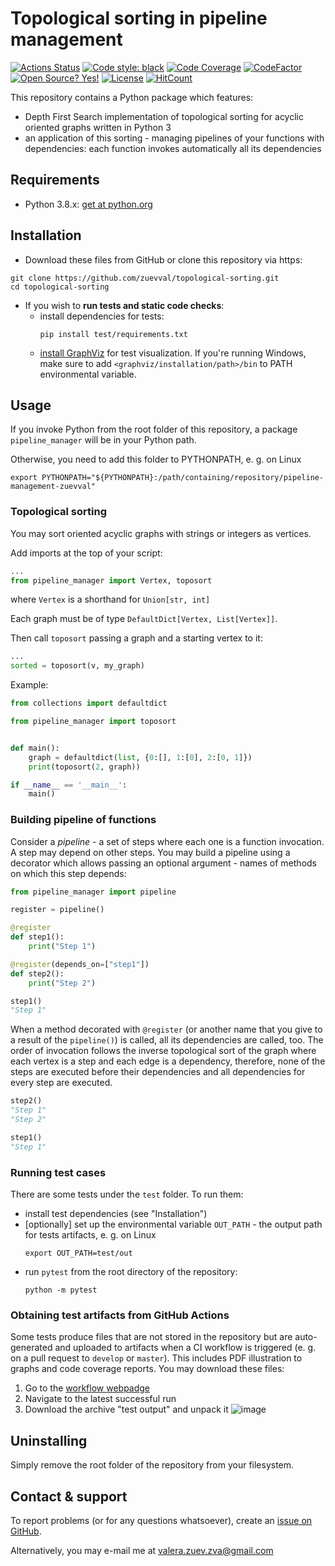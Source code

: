 # Topological sorting in pipeline management

[![Actions Status](https://github.com/zuevval/topological-sorting/workflows/Python%20CI/badge.svg?branch=develop)](https://github.com/zuevval/topological-sorting/actions)
[![Code style: black](https://img.shields.io/badge/code%20style-black-000000.svg)](https://github.com/psf/black)
[![Code Coverage](https://codecov.io/gh/zuevval/topological-sorting/branch/develop/graph/badge.svg)](https://codecov.io/gh/zuevval/topological-sorting)
[![CodeFactor](https://www.codefactor.io/repository/github/zuevval/topological-sorting/badge)](https://www.codefactor.io/repository/github/zuevval/topological-sorting)
[![Open Source? Yes!](https://badgen.net/badge/Open%20Source%20%3F/Yes%21/blue?icon=github)](https://GitHub.com/zuevval/topological-sorting)
[![License](https://img.shields.io/badge/License-Apache%202.0-blue.svg)](https://opensource.org/licenses/Apache-2.0)
[![HitCount](http://hits.dwyl.com/zuevval/topological-sorting.svg)](http://hits.dwyl.com/zuevval/topological-sorting)

This repository contains a Python package which features:
 - Depth First Search implementation of topological sorting for acyclic oriented graphs written in Python 3
 - an application of this sorting - managing pipelines of your functions with dependencies: each function invokes automatically all its dependencies

## Requirements
- Python 3.8.x: [get at python.org](https://www.python.org/downloads/)

## Installation
- Download these files from GitHub or clone this repository via https:
```shell script
git clone https://github.com/zuevval/topological-sorting.git
cd topological-sorting
```
- If you wish to **run tests and static code checks**:
   - install dependencies for tests:
     ```shell script
     pip install test/requirements.txt
     ```
   -  [install GraphViz](https://www.graphviz.org/download/) for test visualization. If you're running Windows, make sure to add `<graphviz/installation/path>/bin` to PATH environmental variable.

## Usage
If you invoke Python from the root folder of this repository, a package `pipeline_manager` will be in your Python path.

Otherwise, you need to add this folder to PYTHONPATH, e. g. on Linux
```shell script
export PYTHONPATH="${PYTHONPATH}:/path/containing/repository/pipeline-management-zuevval"
```
### Topological sorting
You may sort oriented acyclic graphs with strings or integers as vertices.

Add imports at the top of your script:
```python
...
from pipeline_manager import Vertex, toposort
```
where `Vertex` is a shorthand for `Union[str, int]`

Each graph must be of type `DefaultDict[Vertex, List[Vertex]]`.

Then call `toposort` passing a graph and a starting vertex to it:
```python
...
sorted = toposort(v, my_graph)
```

Example:
```python
from collections import defaultdict

from pipeline_manager import toposort


def main():
    graph = defaultdict(list, {0:[], 1:[0], 2:[0, 1]})
    print(toposort(2, graph))

if __name__ == '__main__':
    main()

```

### Building pipeline of functions

Consider a *pipeline* - a set of steps where each one is a function invocation. A step may depend on other steps. You may build a pipeline using
a decorator which allows passing an optional argument - names of methods on which this step depends:

```python
from pipeline_manager import pipeline

register = pipeline()

@register
def step1():
    print("Step 1")

@register(depends_on=["step1"])
def step2():
    print("Step 2")

step1()
"Step 1"
```

When a method decorated with `@register` (or another name that you give to a result of the `pipeline()`) is called, all its dependencies are called, too. The order of invocation follows the inverse topological sort of the graph where
each vertex is a step and each edge is a dependency, therefore, none of the steps are executed before their dependencies and
all dependencies for every step are executed.

```python
step2()
"Step 1"
"Step 2"

step1()
"Step 1"
```

### Running test cases
There are some tests under the `test` folder. To run them:
 - install test dependencies (see "Installation")
 - \[optionally\] set up the environmental variable `OUT_PATH` - the output path for tests artifacts, e. g. on Linux
     ```shell script
    export OUT_PATH=test/out
    ```
 - run `pytest` from the root directory of the repository:
    ```shell script
    python -m pytest
    ```

### Obtaining test artifacts from GitHub Actions
Some tests produce files that are not stored in the repository but are auto-generated and uploaded to artifacts when a
CI workflow is triggered (e. g. on a pull request to `develop` or `master`). This includes PDF illustration to graphs and code coverage reports. You may download these files:
1. Go to the [workflow webpadge](https://github.com/zuevval/topological-sorting/actions)
1. Navigate to the latest successful run
1. Download the archive "test output" and unpack it
![image](https://user-images.githubusercontent.com/23435506/94366555-c94f6f80-00e1-11eb-86d4-07f610f7bff0.png)


## Uninstalling

Simply remove the root folder of the repository from your filesystem.

## Contact & support
To report problems (or for any questions whatsoever), create an [issue on GitHub](https://github.com/zuevval/topological-sorting/issues/new).

Alternatively, you may e-mail me at [valera.zuev.zva@gmail.com](mailto:valera.zuev.zva@gmail.com)
